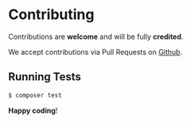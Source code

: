# Contributing

Contributions are **welcome** and will be fully **credited**.

We accept contributions via Pull Requests on [Github](https://github.com/abzudev/laravel-emails).

## Running Tests

``` bash
$ composer test
```

**Happy coding**!

